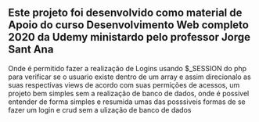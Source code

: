 ## Este projeto foi desenvolvido como material de Apoio do curso  Desenvolvimento Web completo 2020 da Udemy ministardo pelo professor Jorge Sant Ana
 
Onde é permitido fazer a realização de Logins usando $_SESSION do php para verificar se o usuario existe dentro de um array e assim direcionalo as suas respectivas views
de acordo com suas permições de acessos, um projeto bem simples sem a realização de banco de dados, onde é possivel entender de forma simples e resumida umas das posssiveis formas de se fazer um login e crud sem a ulização de banco de dados
